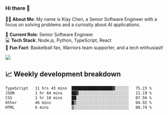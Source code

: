 ### Hi there 👋

👨‍💻 **About Me**: My name is Klay Chen, a Senior Software Engineer with a focus on solving problems and a curiosity about AI applications.

💼 **Current Role**: Senior Software Engineer  
💻 **Tech Stack**: Node.js, Python, TypeScript, React  
🏀 **Fun Fact**: Basketball fan, Warriors team supporter, and a tech enthusiast!

<img align="center" src="https://github-readme-stats.vercel.app/api?username=nameczz&show_icons=true&hide_title=true&theme=dracula" />

## 📈 Weekly development breakdown

<!--START_SECTION:waka-->

```txt
TypeScript   11 hrs 43 mins  ██████████████████▓░░░░░░   75.23 %
JSON         1 hr 44 mins    ██▓░░░░░░░░░░░░░░░░░░░░░░   11.19 %
CSS          1 hr 10 mins    ██░░░░░░░░░░░░░░░░░░░░░░░   07.56 %
Other        46 mins         █▒░░░░░░░░░░░░░░░░░░░░░░░   04.92 %
HTML         6 mins          ▒░░░░░░░░░░░░░░░░░░░░░░░░   00.74 %
```

<!--END_SECTION:waka-->

